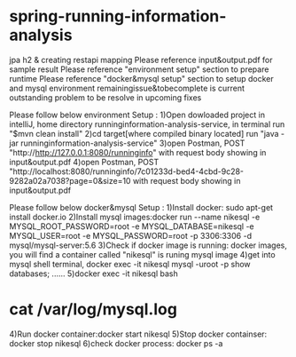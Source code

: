 # spring-running-information-analysis
jpa h2 &amp; creating restapi mapping
Please reference input&output.pdf for sample result
Please reference "environment setup" section to prepare runtime
Please reference "docker&mysql setup" section to setup docker and mysql environment
remainingissue&tobecomplete is current outstanding problem to be resolve in upcoming fixes

Please follow below environment Setup :
1)Open dowloaded project in intelliJ, home directory runninginformation-analysis-service, in terminal run "$mvn clean install"
2)cd target[where compiled binary located] run "java -jar runninginformation-analysis-service"
3)open Postman, POST "http://http://127.0.0.1:8080/runninginfo" with request body showing in input&output.pdf
4)open Postman, POST "http://localhost:8080/runninginfo/7c01233d-bed4-4cbd-9c28-9282a02a7038?page=0&size=10 with request body showing in input&output.pdf

Please follow below docker&mysql Setup :
1)Install docker: sudo apt-get install docker.io
2)Install mysql images:docker run --name nikesql -e MYSQL_ROOT_PASSWORD=root -e MYSQL_DATABASE=nikesql -e MYSQL_USER=root -e MYSQL_PASSWORD=root -p 3306:3306 -d mysql/mysql-server:5.6
3)Check if docker image is running: docker images, you will find a container called "nikesql" is runing mysql image
4)get into mysql shell terminal, docker exec -it nikesql mysql -uroot -p
show databases;
......
5)docker exec -it nikesql bash
# cat /var/log/mysql.log
4)Run docker container:docker start nikesql
5)Stop docker containser: docker stop nikesql
6)check docker process: docker ps -a
